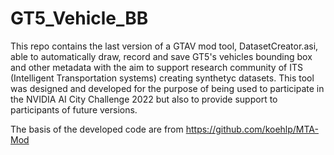 # GT5_Vehicle_BB
This repo contains the last version of a GTAV mod tool, DatasetCreator.asi, able to automatically draw, record and save GT5's vehicles bounding box and other metadata with the aim to support research community of ITS (Intelligent Transportation systems) creating synthetyc datasets.
This tool was designed and developed for the purpose of being used to participate in the NVIDIA AI City Challenge 2022 but also to provide support to participants of future versions.

The basis of the developed code are from https://github.com/koehlp/MTA-Mod
